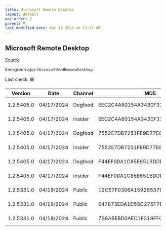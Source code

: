 ```yaml
---
title: Microsoft Remote Desktop
layout: default
nav_order: 2
parent: M
last_modified_date: Apr 19 2024 at 12:27 AM
---
```


## Microsoft Remote Desktop

[Source](https://docs.microsoft.com/en-us/azure/virtual-desktop/connect-windows-7-10)

Evergreen app: `MicrosoftWvdRemoteDesktop`. 

Last check: 🟢

| Version    | Date       | Channel | MD5                              | Sha2                                                                                                                             | Architecture | Filename                           | URI                                                                                                                                    |
| ---------- | ---------- | ------- | -------------------------------- | -------------------------------------------------------------------------------------------------------------------------------- | ------------ | ---------------------------------- | -------------------------------------------------------------------------------------------------------------------------------------- |
| 1.2.5405.0 | 04/17/2024 | Dogfood | EEC2C4A80154A3430F31811E238714DB | 4B95F7E9AD6D70C1135A273E732DCA4D48CCED347CC5335D9DAF505D89CB35677D6DCC59D15EE3B13B6ED18C71C338EB93BF51C77F78B7ECC3C22FACAA743B3A | ARM64        | RemoteDesktop_1.2.5405.0_ARM64.msi | [https://query.prod.cms.rt.microsoft.com/cms/api/am/binary/RW1kB75](https://query.prod.cms.rt.microsoft.com/cms/api/am/binary/RW1kB75) |
| 1.2.5405.0 | 04/17/2024 | Insider | EEC2C4A80154A3430F31811E238714DB | 4B95F7E9AD6D70C1135A273E732DCA4D48CCED347CC5335D9DAF505D89CB35677D6DCC59D15EE3B13B6ED18C71C338EB93BF51C77F78B7ECC3C22FACAA743B3A | ARM64        | RemoteDesktop_1.2.5405.0_ARM64.msi | [https://query.prod.cms.rt.microsoft.com/cms/api/am/binary/RW1kB75](https://query.prod.cms.rt.microsoft.com/cms/api/am/binary/RW1kB75) |
| 1.2.5405.0 | 04/17/2024 | Dogfood | 7552E7DB7251FE9D77E81C27A9530911 | F3A58FC75E284496502B26523080D599A365BF0EE0E9F8B1E183133F52BAFFBB54398E55AA75EC16BA791C36C6CEB6C99ADE1217EDABF151CEB88A1A38C31FDA | x64          | RemoteDesktop_1.2.5405.0_x64.msi   | [https://query.prod.cms.rt.microsoft.com/cms/api/am/binary/RW1kB76](https://query.prod.cms.rt.microsoft.com/cms/api/am/binary/RW1kB76) |
| 1.2.5405.0 | 04/17/2024 | Insider | 7552E7DB7251FE9D77E81C27A9530911 | F3A58FC75E284496502B26523080D599A365BF0EE0E9F8B1E183133F52BAFFBB54398E55AA75EC16BA791C36C6CEB6C99ADE1217EDABF151CEB88A1A38C31FDA | x64          | RemoteDesktop_1.2.5405.0_x64.msi   | [https://query.prod.cms.rt.microsoft.com/cms/api/am/binary/RW1kB76](https://query.prod.cms.rt.microsoft.com/cms/api/am/binary/RW1kB76) |
| 1.2.5405.0 | 04/17/2024 | Dogfood | F44EF0DA1C85E651BDDDB78006E610EC | 45FB6566D4FD6337F72E9E64AFC1A30EDA96C8B71C9FDBDA8B326CEB15DA6D5518FA7B992B36E0441066D5D8E03DEC412987D17F4F121233E6363B485CD86D2F | x86          | RemoteDesktop_1.2.5405.0_x86.msi   | [https://query.prod.cms.rt.microsoft.com/cms/api/am/binary/RW1kGol](https://query.prod.cms.rt.microsoft.com/cms/api/am/binary/RW1kGol) |
| 1.2.5405.0 | 04/17/2024 | Insider | F44EF0DA1C85E651BDDDB78006E610EC | 45FB6566D4FD6337F72E9E64AFC1A30EDA96C8B71C9FDBDA8B326CEB15DA6D5518FA7B992B36E0441066D5D8E03DEC412987D17F4F121233E6363B485CD86D2F | x86          | RemoteDesktop_1.2.5405.0_x86.msi   | [https://query.prod.cms.rt.microsoft.com/cms/api/am/binary/RW1kGol](https://query.prod.cms.rt.microsoft.com/cms/api/am/binary/RW1kGol) |
| 1.2.5331.0 | 04/18/2024 | Public  | 19C57F0306A1592653795517DD1D0A7E | 0385531E1606F17E3A9BB2539E39570BB3182FC3A904B98B38E789B647943FE6BDF9FFAC1EA3CD243C0833697536833B2915B340B098CE754FEF1B187349217C | ARM64        | RemoteDesktop_1.2.5331.0_ARM64.msi | [https://query.prod.cms.rt.microsoft.com/cms/api/am/binary/RW1kHrn](https://query.prod.cms.rt.microsoft.com/cms/api/am/binary/RW1kHrn) |
| 1.2.5331.0 | 04/18/2024 | Public  | E47873EDA1D55C276F7E9CD997244377 | 40067907B194C157B3F53783F596138D42F5E778A330ABD1DD27DF1B1234D3B4155AB890A459608B49EDD539B231BF1F4C209BA25D1AA2B7C75AFC411B6D0D11 | x64          | RemoteDesktop_1.2.5331.0_x64.msi   | [https://query.prod.cms.rt.microsoft.com/cms/api/am/binary/RW1kHro](https://query.prod.cms.rt.microsoft.com/cms/api/am/binary/RW1kHro) |
| 1.2.5331.0 | 04/18/2024 | Public  | 7B6ABEBD0AEC1F319FFC6C346C0DE382 | E90049D57404EE34B4677394284311C68643DA623468B63FA1515876412CD10C756D8F96F6778ABF43FF04AAFA5A0081374A761562DD52E47C74EC4539977A53 | x86          | RemoteDesktop_1.2.5331.0_x86.msi   | [https://query.prod.cms.rt.microsoft.com/cms/api/am/binary/RW1kK2T](https://query.prod.cms.rt.microsoft.com/cms/api/am/binary/RW1kK2T) |
